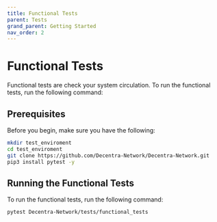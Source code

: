 ```yaml
---
title: Functional Tests
parent: Tests
grand_parent: Getting Started
nav_order: 2
---
```


# Functional Tests
Functional tests are check your system circulation. To run the functional tests, run the following command:

## Prerequisites
Before you begin, make sure you have the following:

```bash
mkdir test_enviroment
cd test_enviroment
git clone https://github.com/Decentra-Network/Decentra-Network.git
pip3 install pytest -y
```

## Running the Functional Tests
To run the functional tests, run the following command:

```bash
pytest Decentra-Network/tests/functional_tests
```